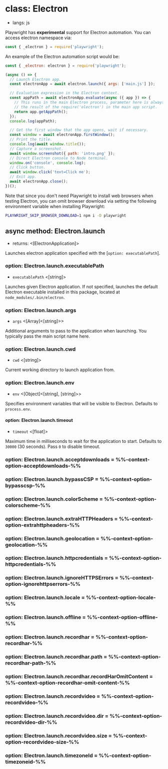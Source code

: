 # class: Electron
* langs: js

Playwright has **experimental** support for Electron automation. You can access electron namespace via:

```js
const { _electron } = require('playwright');
```

An example of the Electron automation script would be:

```js
const { _electron: electron } = require('playwright');

(async () => {
  // Launch Electron app.
  const electronApp = await electron.launch({ args: ['main.js'] });

  // Evaluation expression in the Electron context.
  const appPath = await electronApp.evaluate(async ({ app }) => {
    // This runs in the main Electron process, parameter here is always
    // the result of the require('electron') in the main app script.
    return app.getAppPath();
  });
  console.log(appPath);

  // Get the first window that the app opens, wait if necessary.
  const window = await electronApp.firstWindow();
  // Print the title.
  console.log(await window.title());
  // Capture a screenshot.
  await window.screenshot({ path: 'intro.png' });
  // Direct Electron console to Node terminal.
  window.on('console', console.log);
  // Click button.
  await window.click('text=Click me');
  // Exit app.
  await electronApp.close();
})();
```

Note that since you don't need Playwright to install web browsers when testing Electron, you can omit browser download via setting the following environment variable when installing Playwright:

```bash js
PLAYWRIGHT_SKIP_BROWSER_DOWNLOAD=1 npm i -D playwright
```

## async method: Electron.launch
- returns: <[ElectronApplication]>

Launches electron application specified with the [`option: executablePath`].

### option: Electron.launch.executablePath
- `executablePath` <[string]>

Launches given Electron application. If not specified, launches the default Electron
executable installed in this package, located at `node_modules/.bin/electron`.

### option: Electron.launch.args
- `args` <[Array]<[string]>>

Additional arguments to pass to the application when launching. You typically pass the main
script name here.

### option: Electron.launch.cwd
- `cwd` <[string]>

Current working directory to launch application from.

### option: Electron.launch.env
- `env` <[Object]<[string], [string]>>

Specifies environment variables that will be visible to Electron. Defaults to `process.env`.

#### option: Electron.launch.timeout
- `timeout` <[float]>

Maximum time in milliseconds to wait for the application to start. Defaults to `30000` (30 seconds). Pass `0` to disable timeout.

### option: Electron.launch.acceptdownloads = %%-context-option-acceptdownloads-%%
### option: Electron.launch.bypassCSP = %%-context-option-bypasscsp-%%
### option: Electron.launch.colorScheme = %%-context-option-colorscheme-%%
### option: Electron.launch.extraHTTPHeaders = %%-context-option-extrahttpheaders-%%
### option: Electron.launch.geolocation = %%-context-option-geolocation-%%
### option: Electron.launch.httpcredentials = %%-context-option-httpcredentials-%%
### option: Electron.launch.ignoreHTTPSErrors = %%-context-option-ignorehttpserrors-%%
### option: Electron.launch.locale = %%-context-option-locale-%%
### option: Electron.launch.offline = %%-context-option-offline-%%
### option: Electron.launch.recordhar = %%-context-option-recordhar-%%
### option: Electron.launch.recordhar.path = %%-context-option-recordhar-path-%%
### option: Electron.launch.recordhar.recordHarOmitContent = %%-context-option-recordhar-omit-content-%%
### option: Electron.launch.recordvideo = %%-context-option-recordvideo-%%
### option: Electron.launch.recordvideo.dir = %%-context-option-recordvideo-dir-%%
### option: Electron.launch.recordvideo.size = %%-context-option-recordvideo-size-%%
### option: Electron.launch.timezoneId = %%-context-option-timezoneid-%%
